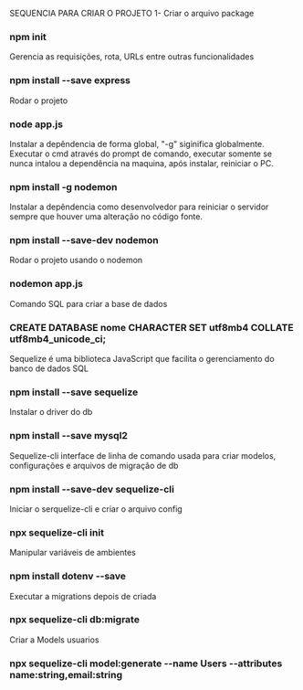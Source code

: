 SEQUENCIA PARA CRIAR O PROJETO
1- Criar o arquivo package
### npm init

Gerencia as requisições, rota, URLs entre outras funcionalidades
### npm install --save express

Rodar o projeto
### node app.js

Instalar a depêndencia de forma global, "-g" siginifica globalmente. Executar o cmd através do prompt de comando, executar somente se nunca intalou a dependência na maquina, após instalar, reiniciar o PC.
### npm install -g nodemon

Instalar a depêndencia como desenvolvedor para reiniciar o servidor sempre que houver uma alteração no código fonte.
### npm install --save-dev nodemon

Rodar o projeto usando o nodemon
### nodemon app.js

Comando SQL para criar a base de dados
### CREATE DATABASE **nome** CHARACTER SET utf8mb4 COLLATE utf8mb4_unicode_ci;

Sequelize é uma biblioteca JavaScript que facilita o gerenciamento do banco de dados SQL
### npm install --save sequelize

Instalar o driver do db
### npm install --save mysql2

Sequelize-cli interface de linha de comando usada para criar modelos, configurações e arquivos de migração de db
### npm install --save-dev sequelize-cli

Iniciar o serquelize-cli e criar o arquivo config
### npx sequelize-cli init

Manipular variáveis de ambientes
### npm install dotenv --save

Executar a migrations depois de criada
### npx sequelize-cli db:migrate

Criar a Models usuarios
 ### npx sequelize-cli model:generate --name Users --attributes name:string,email:string

